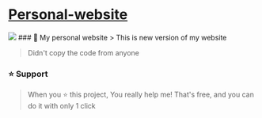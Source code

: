 # [Personal-website](https://notarya.rf.gd)
<img src="https://cdn.discordapp.com/attachments/1083411397754499123/1084173778214473788/Preview.png">
### 🌆 My personal website
> This is new version of my website

> Didn't copy the code from anyone
### ⭐ Support
> When you ⭐ this project, You really help me! That's free, and you can do it with only 1 click
